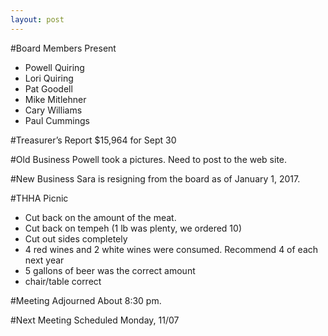 ```yaml
---
layout: post
---
```

#Board Members Present
* Powell Quiring
* Lori Quiring
* Pat Goodell
* Mike Mitlehner
* Cary Williams
* Paul Cummings

#Treasurer’s Report
$15,964 for Sept 30

#Old Business
Powell took a pictures.  Need to post to the web site.

#New Business
Sara is resigning from the board as of January 1, 2017.

#THHA Picnic
* Cut back on the amount of the meat.
* Cut back on tempeh (1 lb was plenty, we ordered 10)
* Cut out sides completely
* 4 red wines and 2 white wines were consumed.  Recommend 4 of each next year
* 5 gallons of beer was the correct amount
* chair/table correct

#Meeting Adjourned
About 8:30 pm.

#Next Meeting Scheduled
Monday, 11/07
